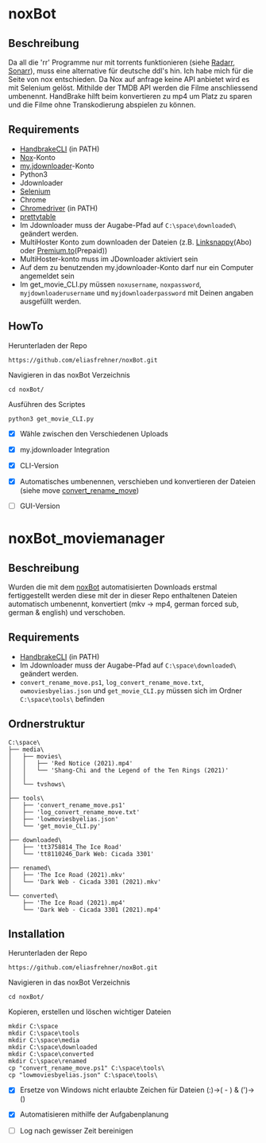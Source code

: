 # noxBot

## Beschreibung
Da all die 'rr' Programme nur mit torrents funktionieren (siehe [Radarr](https://radarr.video/), [Sonarr](https://sonarr.tv/)), muss eine alternative für deutsche ddl's hin. Ich habe mich für die Seite von nox entschieden. Da Nox auf anfrage keine API anbietet wird es mit Selenium gelöst. Mithilde der TMDB API werden die Filme anschliessend umbenennt. HandBrake hilft beim konvertieren zu mp4 um Platz zu sparen und die Filme ohne Transkodierung abspielen zu können.


## Requirements
- [HandbrakeCLI](https://handbrake.fr/downloads2.php) (in PATH)
- [Nox](https://nox.to/)-Konto
- [my.jdownloader](https://my.jdownloader.org)-Konto
- Python3
- Jdownloader
- [Selenium](https://pypi.org/project/selenium/)
- Chrome
- [Chromedriver](https://chromedriver.chromium.org/) (in PATH)
- [prettytable](https://pypi.org/project/prettytable/)
- Im Jdownloader muss der Augabe-Pfad auf `C:\space\downloaded\` geändert werden.
- MultiHoster Konto zum downloaden der Dateien (z.B. [Linksnappy](https://linksnappy.com/?ref=354818)(Abo) oder [Premium.to](http://premium.to/?ref=GY2TCMBQ)(Prepaid))
- MultiHoster-konto muss im JDownloader aktiviert sein
- Auf dem zu benutzenden my.jdownloader-Konto darf nur ein Computer angemeldet sein
- Im get_movie_CLI.py müssen `noxusername`, `noxpassword`, `myjdownloaderusername` und `myjdownloaderpassword` mit Deinen angaben ausgefüllt werden.

## HowTo
Herunterladen der Repo
```
https://github.com/eliasfrehner/noxBot.git
```
Navigieren in das noxBot Verzeichnis
```
cd noxBot/
```
Ausführen des Scriptes
```
python3 get_movie_CLI.py
```

- [x] Wähle zwischen den Verschiedenen Uploads
- [x] my.jdownloader Integration
- [x] CLI-Version
- [x] Automatisches umbenennen, verschieben und konvertieren der Dateien (siehe move [convert_rename_move](#))
- [ ] GUI-Version









# noxBot_moviemanager

## Beschreibung
Wurden die mit dem [noxBot](https://github.com/eliasfrehner/noxBot) automatisierten Downloads erstmal fertiggestellt werden diese mit der in dieser Repo enthaltenen Dateien automatisch umbenennt, konvertiert (mkv -> mp4, german forced sub, german & english) und verschoben.


## Requirements
- [HandbrakeCLI](https://handbrake.fr/downloads2.php) (in PATH)
- Im Jdownloader muss der Augabe-Pfad auf `C:\space\downloaded\` geändert werden.
- `convert_rename_move.ps1`, `log_convert_rename_move.txt`, `owmoviesbyelias.json` und `get_movie_CLI.py` müssen sich im Ordner `C:\space\tools\` befinden


## Ordnerstruktur
```
C:\space\
├── media\
│   ├── movies\
│   │   ├── 'Red Notice (2021).mp4'
│   │   └── 'Shang-Chi and the Legend of the Ten Rings (2021)'
│   │
│   └── tvshows\
│
├── tools\
│   ├── 'convert_rename_move.ps1'
│   ├── 'log_convert_rename_move.txt'
│   ├── 'lowmoviesbyelias.json'
│   └── 'get_movie_CLI.py'
│
├── downloaded\
│   ├── 'tt3758814_The Ice Road'
│   └── 'tt8110246_Dark Web: Cicada 3301'
│
├── renamed\
│   ├── 'The Ice Road (2021).mkv'
│   └── 'Dark Web - Cicada 3301 (2021).mkv'
│
└── converted\
    ├── 'The Ice Road (2021).mp4'
    └── 'Dark Web - Cicada 3301 (2021).mp4'
```


## Installation
Herunterladen der Repo
```
https://github.com/eliasfrehner/noxBot.git
```
Navigieren in das noxBot Verzeichnis
```
cd noxBot/
```
Kopieren, erstellen und löschen wichtiger Dateien
```
mkdir C:\space
mkdir C:\space\tools
mkdir C:\space\media
mkdir C:\space\downloaded
mkdir C:\space\converted
mkdir C:\space\renamed
cp "convert_rename_move.ps1" C:\space\tools\
cp "lowmoviesbyelias.json" C:\space\tools\
```

- [x] Ersetze von Windows nicht erlaubte Zeichen für Dateien (:)->( - ) & (')->()
- [x] Automatisieren mithilfe der Aufgabenplanung
- [ ] Log nach gewisser Zeit bereinigen


